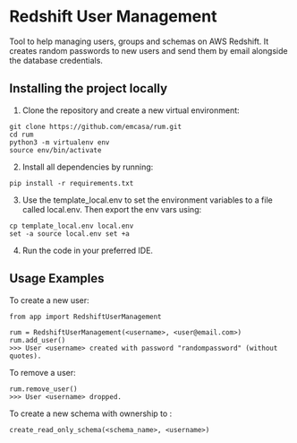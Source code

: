 # Redshift User Management

Tool to help managing users, groups and schemas on AWS Redshift. It creates random passwords to new users and send them 
by email alongside the database credentials.


## Installing the project locally
1. Clone the repository and create a new virtual environment:
```
git clone https://github.com/emcasa/rum.git
cd rum
python3 -m virtualenv env
source env/bin/activate
```

2. Install all dependencies by running:
```
pip install -r requirements.txt
```

3. Use the template_local.env to set the environment variables to a file called
local.env. Then export the env vars using:

```
cp template_local.env local.env
set -a source local.env set +a
```

4. Run the code in your preferred IDE. 

## Usage Examples 
To create a new user:

```
from app import RedshiftUserManagement
 
rum = RedshiftUserManagement(<username>, <user@email.com>)
rum.add_user()
>>> User <username> created with password "randompassword" (without quotes).
```

To remove a user:
```
rum.remove_user()
>>> User <username> dropped.
```

To create a new schema with ownership to <username>:
```
create_read_only_schema(<schema_name>, <username>)
```
